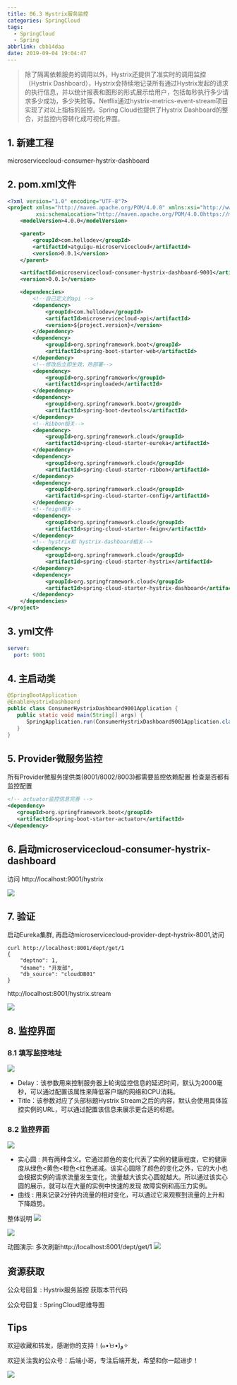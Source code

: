 ```yaml
---
title: 06.3 Hystrix服务监控
categories: SpringCloud
tags:
  - SpringCloud
  - Spring
abbrlink: cbb14daa
date: 2019-09-04 19:04:47
---
```


> 除了隔离依赖服务的调用以外，Hystrix还提供了准实时的调用监控（Hystrix Dashboard），Hystrix会持续地记录所有通过Hystrix发起的请求的执行信息，并以统计报表和图形的形式展示给用户，包括每秒执行多少请求多少成功，多少失败等。Netflix通过hystrix-metrics-event-stream项目实现了对以上指标的监控。Spring Cloud也提供了Hystrix Dashboard的整合，对监控内容转化成可视化界面。 

<!--more-->

## 1.  新建工程
microservicecloud-consumer-hystrix-dashboard

## 2. pom.xml文件

```xml
<?xml version="1.0" encoding="UTF-8"?>
<project xmlns="http://maven.apache.org/POM/4.0.0" xmlns:xsi="http://www.w3.org/2001/XMLSchema-instance"
         xsi:schemaLocation="http://maven.apache.org/POM/4.0.0https://maven.apache.org/xsd/maven-4.0.0.xsd">
    <modelVersion>4.0.0</modelVersion>

    <parent>
        <groupId>com.hellodev</groupId>
        <artifactId>atguigu-microservicecloud</artifactId>
        <version>0.0.1</version>
    </parent>

    <artifactId>microservicecloud-consumer-hystrix-dashboard-9001</artifactId>
    <version>0.0.1</version>

    <dependencies>
        <!--自己定义的api -->
        <dependency>
            <groupId>com.hellodev</groupId>
            <artifactId>microservicecloud-api</artifactId>
            <version>${project.version}</version>
        </dependency>
        <dependency>
            <groupId>org.springframework.boot</groupId>
            <artifactId>spring-boot-starter-web</artifactId>
        </dependency>
        <!--修改后立即生效，热部署-->
        <dependency>
            <groupId>org.springframework</groupId>
            <artifactId>springloaded</artifactId>
        </dependency>
        <dependency>
            <groupId>org.springframework.boot</groupId>
            <artifactId>spring-boot-devtools</artifactId>
        </dependency>
        <!--Ribbon相关-->
        <dependency>
            <groupId>org.springframework.cloud</groupId>
            <artifactId>spring-cloud-starter-eureka</artifactId>
        </dependency>
        <dependency>
            <groupId>org.springframework.cloud</groupId>
            <artifactId>spring-cloud-starter-ribbon</artifactId>
        </dependency>
        <dependency>
            <groupId>org.springframework.cloud</groupId>
            <artifactId>spring-cloud-starter-config</artifactId>
        </dependency>
        <!--feign相关-->
        <dependency>
            <groupId>org.springframework.cloud</groupId>
            <artifactId>spring-cloud-starter-feign</artifactId>
        </dependency>
        <!-- hystrix和 hystrix-dashboard相关-->
        <dependency>
            <groupId>org.springframework.cloud</groupId>
            <artifactId>spring-cloud-starter-hystrix</artifactId>
        </dependency>
        <dependency>
            <groupId>org.springframework.cloud</groupId>
            <artifactId>spring-cloud-starter-hystrix-dashboard</artifactId>
        </dependency>
    </dependencies>
</project>
```

## 3. yml文件

```yaml
server:
  port: 9001
```

## 4. 主启动类

```java
@SpringBootApplication
@EnableHystrixDashboard
public class ConsumerHystrixDashboard9001Application {
   public static void main(String[] args) {
      SpringApplication.run(ConsumerHystrixDashboard9001Application.class, args);
   }
}
```

## 5.  Provider微服务监控
所有Provider微服务提供类(8001/8002/8003)都需要监控依赖配置
检查是否都有监控配置
```xml
<!-- actuator监控信息完善 -->
<dependency>
   <groupId>org.springframework.boot</groupId>
   <artifactId>spring-boot-starter-actuator</artifactId>
</dependency>
```

## 6.  启动microservicecloud-consumer-hystrix-dashboard
访问	http://localhost:9001/hystrix

![](https://raw.githubusercontent.com/lujiahao0708/PicRepo/master/blogPic/SpringCloud/%E5%B0%9A%E7%A1%85%E8%B0%B7-SpringCloud%E6%95%99%E7%A8%8B/06.3%20Hystrix%E6%9C%8D%E5%8A%A1%E7%9B%91%E6%8E%A7/1.Hystrix-dashboard.png)

## 7. 验证
启动Eureka集群, 再启动microservicecloud-provider-dept-hystrix-8001,访问
```jshelllanguage
curl http://localhost:8001/dept/get/1
{
    "deptno": 1,
    "dname": "开发部",
    "db_source": "cloudDB01"
}
```

http://localhost:8001/hystrix.stream

![](https://raw.githubusercontent.com/lujiahao0708/PicRepo/master/blogPic/SpringCloud/%E5%B0%9A%E7%A1%85%E8%B0%B7-SpringCloud%E6%95%99%E7%A8%8B/06.3%20Hystrix%E6%9C%8D%E5%8A%A1%E7%9B%91%E6%8E%A7/2.stream.png)

## 8. 监控界面
### 8.1 填写监控地址

![](https://raw.githubusercontent.com/lujiahao0708/PicRepo/master/blogPic/SpringCloud/%E5%B0%9A%E7%A1%85%E8%B0%B7-SpringCloud%E6%95%99%E7%A8%8B/06.3%20Hystrix%E6%9C%8D%E5%8A%A1%E7%9B%91%E6%8E%A7/3.png)

- Delay：该参数用来控制服务器上轮询监控信息的延迟时间，默认为2000毫秒，可以通过配置该属性来降低客户端的网络和CPU消耗。 
- Title：该参数对应了头部标题Hystrix Stream之后的内容，默认会使用具体监控实例的URL，可以通过配置该信息来展示更合适的标题。
  
### 8.2 监控界面
![](https://raw.githubusercontent.com/lujiahao0708/PicRepo/master/blogPic/SpringCloud/%E5%B0%9A%E7%A1%85%E8%B0%B7-SpringCloud%E6%95%99%E7%A8%8B/06.3%20Hystrix%E6%9C%8D%E5%8A%A1%E7%9B%91%E6%8E%A7/4.png)


- 实心圆 : 共有两种含义。它通过颜色的变化代表了实例的健康程度，它的健康度从绿色<黄色<橙色<红色递减。该实心圆除了颜色的变化之外，它的大小也会根据实例的请求流量发生变化，流量越大该实心圆就越大。所以通过该实心圆的展示，就可以在大量的实例中快速的发现 故障实例和高压力实例。 
- 曲线 : 用来记录2分钟内流量的相对变化，可以通过它来观察到流量的上升和下降趋势。 

整体说明
![](https://raw.githubusercontent.com/lujiahao0708/PicRepo/master/blogPic/SpringCloud/%E5%B0%9A%E7%A1%85%E8%B0%B7-SpringCloud%E6%95%99%E7%A8%8B/06.3%20Hystrix%E6%9C%8D%E5%8A%A1%E7%9B%91%E6%8E%A7/5.png)

![](https://raw.githubusercontent.com/lujiahao0708/PicRepo/master/blogPic/SpringCloud/%E5%B0%9A%E7%A1%85%E8%B0%B7-SpringCloud%E6%95%99%E7%A8%8B/06.3%20Hystrix%E6%9C%8D%E5%8A%A1%E7%9B%91%E6%8E%A7/6.png)

动图演示:
多次刷新http://localhost:8001/dept/get/1
![](https://raw.githubusercontent.com/lujiahao0708/PicRepo/master/blogPic/SpringCloud/%E5%B0%9A%E7%A1%85%E8%B0%B7-SpringCloud%E6%95%99%E7%A8%8B/06.3%20Hystrix%E6%9C%8D%E5%8A%A1%E7%9B%91%E6%8E%A7/7.Hystrix%E7%9B%91%E6%8E%A7%E6%BC%94%E7%A4%BA.gif)




## 资源获取
公众号回复 : Hystrix服务监控 获取本节代码

公众号回复 : SpringCloud思维导图

## Tips
欢迎收藏和转发，感谢你的支持！(๑•̀ㅂ•́)و✧ 

欢迎关注我的公众号：后端小哥，专注后端开发，希望和你一起进步！

![](https://raw.githubusercontent.com/lujiahao0708/PicRepo/master/%E5%85%AC%E4%BC%97%E5%8F%B7%E4%BA%8C%E7%BB%B4%E7%A0%81.jpg)
